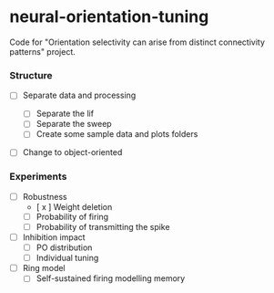 # neural-orientation-tuning
 Code for "Orientation selectivity can arise from distinct connectivity patterns" project.
 
### Structure
- [ ] Separate data and processing
	- [ ] Separate the lif
	- [ ] Separate the sweep
	- [ ] Create some sample data and plots folders
- [ ] Change to object-oriented


### Experiments
- [ ] Robustness
	- [ x ] Weight deletion
	- [ ] Probability of firing
	- [ ] Probability of transmitting the spike
- [ ] Inhibition impact
	- [ ] PO distribution
	- [ ] Individual tuning
- [ ] Ring model
	- [ ] Self-sustained firing modelling memory
